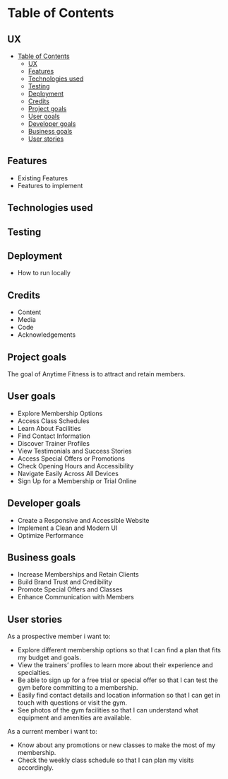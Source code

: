 # Table of Contents
## UX
- [Table of Contents](#table-of-contents)
  - [UX](#ux)
  - [Features](#features)
  - [Technologies used](#technologies-used)
  - [Testing](#testing)
  - [Deployment](#deployment)
  - [Credits](#credits)
  - [Project goals](#project-goals)
  - [User goals](#user-goals)
  - [Developer goals](#developer-goals)
  - [Business goals](#business-goals)
  - [User stories](#user-stories)

## Features
- Existing Features
- Features to implement

## Technologies used
  
## Testing

## Deployment
- How to run locally

## Credits
- Content
- Media
- Code
- Acknowledgements

## Project goals
The goal of Anytime Fitness is to attract and retain members.

## User goals
- Explore Membership Options
- Access Class Schedules
- Learn About Facilities
- Find Contact Information
- Discover Trainer Profiles
- View Testimonials and Success Stories
- Access Special Offers or Promotions
- Check Opening Hours and Accessibility
- Navigate Easily Across All Devices
- Sign Up for a Membership or Trial Online

## Developer goals
- Create a Responsive and Accessible Website
- Implement a Clean and Modern UI
- Optimize Performance

## Business goals
- Increase Memberships and Retain Clients
- Build Brand Trust and Credibility
- Promote Special Offers and Classes
- Enhance Communication with Members

## User stories
As a prospective member i want to:
- Explore different membership options so that I can find a plan that fits my budget and goals.
- View the trainers’ profiles to learn more about their experience and specialties.
- Be able to sign up for a free trial or special offer so that I can test the gym before committing to a membership.
- Easily find contact details and location information so that I can get in touch with questions or visit the gym.
- See photos of the gym facilities so that I can understand what equipment and amenities are available.

As a current member i want to:
- Know about any promotions or new classes to make the most of my membership.
- Check the weekly class schedule so that I can plan my visits accordingly.

